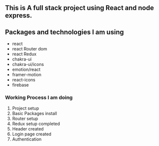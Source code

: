 ## This is A full stack project using React and node express.

## Packages and technologies I am using

- react
- react Router dom
- react Redux
- chakra-ui
- chakra-ui/icons
- emotion/react
- framer-motion
- react-icons
- firebase

### Working Process I am doing 

1. Project setup
2. Basic Packages install
3. Router setup
4. Redux setup completed
5. Header created
6. Login page created
7. Authentication 

